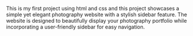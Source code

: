 This is my first project using html and css and this project showcases a simple yet elegant photography website with a stylish sidebar feature. The website is designed to beautifully display your photography portfolio while incorporating a user-friendly sidebar for easy navigation.

